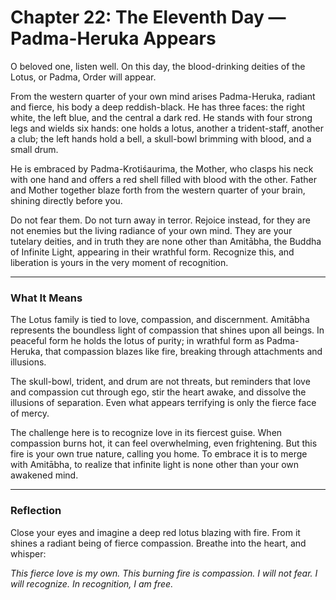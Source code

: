 # Chapter 22: The Eleventh Day — Padma-Heruka Appears

O beloved one, listen well. On this day, the blood-drinking deities of the Lotus, or Padma, Order will appear.

From the western quarter of your own mind arises Padma-Heruka, radiant and fierce, his body a deep reddish-black. He has three faces: the right white, the left blue, and the central a dark red. He stands with four strong legs and wields six hands: one holds a lotus, another a trident-staff, another a club; the left hands hold a bell, a skull-bowl brimming with blood, and a small drum.

He is embraced by Padma-Krotiśaurima, the Mother, who clasps his neck with one hand and offers a red shell filled with blood with the other. Father and Mother together blaze forth from the western quarter of your brain, shining directly before you.

Do not fear them. Do not turn away in terror. Rejoice instead, for they are not enemies but the living radiance of your own mind. They are your tutelary deities, and in truth they are none other than Amitābha, the Buddha of Infinite Light, appearing in their wrathful form. Recognize this, and liberation is yours in the very moment of recognition.

---

### What It Means

The Lotus family is tied to love, compassion, and discernment. Amitābha represents the boundless light of compassion that shines upon all beings. In peaceful form he holds the lotus of purity; in wrathful form as Padma-Heruka, that compassion blazes like fire, breaking through attachments and illusions.

The skull-bowl, trident, and drum are not threats, but reminders that love and compassion cut through ego, stir the heart awake, and dissolve the illusions of separation. Even what appears terrifying is only the fierce face of mercy.

The challenge here is to recognize love in its fiercest guise. When compassion burns hot, it can feel overwhelming, even frightening. But this fire is your own true nature, calling you home. To embrace it is to merge with Amitābha, to realize that infinite light is none other than your own awakened mind.

---

### Reflection

Close your eyes and imagine a deep red lotus blazing with fire. From it shines a radiant being of fierce compassion. Breathe into the heart, and whisper:

*This fierce love is my own.
This burning fire is compassion.
I will not fear. I will recognize.
In recognition, I am free.*
